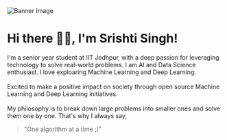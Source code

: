 <!DOCTYPE html>
<html lang="en">

<body>
    <div>
        <img src="https://i.pinimg.com/originals/37/4a/9c/374a9ce6182b7a8aafd8c6ea6b698ff3.gif" alt="Banner Image" class="banner">
    </div>
</body>
</html>

<body>
<div class="container">
        <div class="content">
            <h1>Hi there 👋🏼, I'm Srishti Singh!</h1>     
</body>
</html>

 
I'm a senior year student at IIT Jodhpur, with a deep passion for leveraging technology to solve real-world problems. I am Al and Data Science enthusiast. I love exploaring Machine Learning and Deep Learning. <br><br>
Excited to make a positive impact on society through open source Machine Learning and Deep Learning initiatives.<br><br>
My philosophy is to break down large problems into smaller ones and solve them one by one. That's why I always say, <br>
>"One algorithm at a time ;)" 

           
